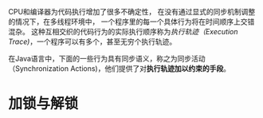 CPU和编译器为代码执行增加了很多不确定性， 在没有通过显式的同步机制调整的情况下，在多线程环境中， 一个程序里的每一个具体行为将在时间顺序上交错混杂。
这种互相交织的代码行为的实际执行顺序称为*执行轨迹（Execution Trace)*，一个程序可以有多个，甚至无穷个执行轨迹。  

在Java语言中，下面的一些行为具有同步语义，称之为同步活动（Synchronization Actions)，他们提供了对**执行轨迹加以约束的手段**。

# 加锁与解锁


